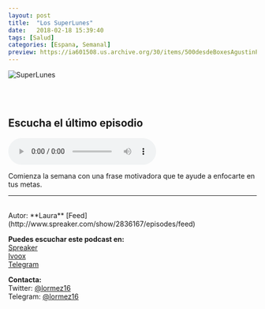 ```yaml
---
layout: post
title:  "Los SuperLunes"
date:   2018-02-18 15:39:40
tags: [Salud]
categories: [Espana, Semanal]
preview: https://ia601508.us.archive.org/30/items/500desdeBoxesAgustinPalmeiro/300superlunes.png
---
```


![SuperLunes](https://ia601508.us.archive.org/30/items/500desdeBoxesAgustinPalmeiro/500superlunes.png)  

<br/>  
<br/>  

## Escucha el último episodio  

<!--reproductor-feed=http://www.spreaker.com/show/2836167/episodes/feed-->
<!--reproductor-start-->
<audio id="audio" preload="auto" controls="" src="http://api.spreaker.com/download/episode/14259498/superlunes_17_les_brown.mp3"></audio>
<!--reproductor-end-->

Comienza la semana con una frase motivadora que te ayude a enfocarte en tus metas.

_ _ _
<br>
Autor: **Laura**  
[Feed](http://www.spreaker.com/show/2836167/episodes/feed)  


**Puedes escuchar este podcast en:**  
[Spreaker](https://www.spreaker.com/show/los-superlunes)  
[Ivoox](https://www.ivoox.com/podcast-superlunes_sq_f1502440_1.html)  
[Telegram](t.me/superlunes)  

**Contacta:**  
Twitter: [@lormez16](https://twitter.com/lormez16)  
Telegram: [@lormez16](@lormez16)  







